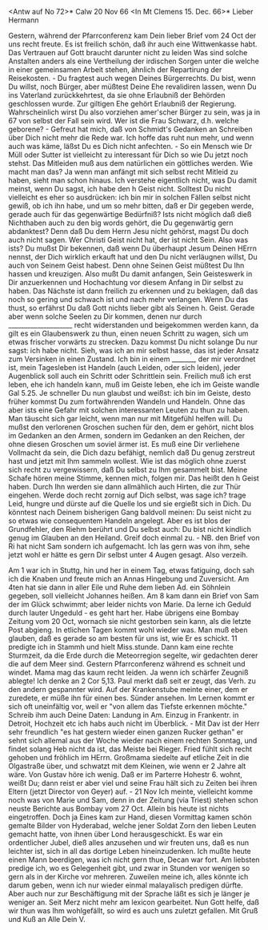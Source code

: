 <Antw auf No 72>* Calw 20 Nov 66
 <In Mt Clemens 15. Dec. 66>*
Lieber Hermann

Gestern, während der Pfarrconferenz kam Dein lieber Brief vom 24 Oct der uns recht freute. Es ist freilich schön, daß ihr auch eine Wittwenkasse habt. Das Vertrauen auf Gott braucht darunter nicht zu leiden Was sind solche Anstalten anders als eine Vertheilung der irdischen Sorgen unter die welche in einer gemeinsamen Arbeit stehen, ähnlich der Repartirung der Reisekosten. - Du fragtest auch wegen Deines Bürgerrechts. Du bist, wenn Du willst, noch Bürger, aber müßtest Deine Ehe revalidiren lassen, wenn Du ins Vaterland zurückkehrtest, da sie ohne Erlaubniß der Behörden geschlossen wurde. Zur giltigen Ehe gehört Erlaubniß der Regierung. Wahrscheinlich wirst Du also vorziehen amer'scher Bürger zu sein, was ja in 67 von selbst der Fall sein wird. Wer ist die Frau Schwarz, d.h. welche geborene? - Gefreut hat mich, daß von Schmidt's Gedanken an Schreiben über Dich nicht mehr die Rede war. Ich hoffe das ruht nun mehr, und wenn auch was käme, läßst Du es Dich nicht anfechten. - So ein Mensch wie Dr Müll oder Sutter ist vielleicht zu interessant für Dich so wie Du jetzt noch stehst. Das Mitleiden muß aus dem natürlichen ein göttliches werden. Wie macht man das? Ja wenn man anfängt mit sich selbst recht Mitleid zu haben, sieht man schon hinaus. Ich verstehe eigentlich nicht, was Du damit meinst, wenn Du sagst, ich habe den h Geist nicht. Solltest Du nicht vielleicht es eher so ausdrücken: ich bin mir in solchen Fällen selbst nicht gewiß, ob ich ihn habe, und um so mehr bitten, daß er Dir gegeben werde, gerade auch für das gegenwärtige Bedürfniß? Ists nicht möglich daß dieß Nichthaben auch zu den big words gehört, die Du gegenwärtig gern abdanktest? Denn daß Du dem Herrn Jesu nicht gehörst, magst Du doch auch nicht sagen. Wer Christi Geist nicht hat, der ist nicht Sein. Also was ists? Du mußst Dir bekennen, daß wenn Du überhaupt Jesum Deinen HErrn nennst, der Dich wirklich erkauft hat und den Du nicht verläugnen willst, Du auch von Seinem Geist habest. Denn ohne Seinen Geist müßtest Du Ihn hassen und kreuzigen. Also mußt Du damit anfangen, Sein Geisteswerk in Dir anzuerkennen und Hochachtung vor diesem Anfang in Dir selbst zu haben. Das Nächste ist dann freilich zu erkennen und zu beklagen, daß das noch so gering und schwach ist und nach mehr verlangen. Wenn Du das thust, so erfährst Du daß Gott nichts lieber gibt als Seinen h. Geist. Gerade aber wenn solche Seelen zu Dir kommen, denen nur durch ____________________ recht widerstanden und beigekommen werden kann, da gilt es ein Glaubenswerk zu thun, einen neuen Schritt zu wagen, sich um etwas frischer vorwärts zu strecken. Dazu kommst Du nicht solange Du nur sagst: ich habe nicht. Sieh, was ich an mir selbst hasse, das ist jeder Ansatz zum Versinken in einen Zustand. Ich bin in einem _______, der mir verordnet ist, mein Tagesleben ist Handeln (auch Leiden, oder sich leiden), jeder Augenblick soll auch ein Schritt oder Schrittlein sein. Freilich muß ich erst leben, ehe ich handeln kann, muß im Geiste leben, ehe ich im Geiste wandle Gal 5.25. Je schneller Du nun glaubst und weißst: ich bin im Geiste, desto früher kommst Du zum fortwährenden Wandeln und Handeln. Ohne das aber ists eine Gefahr mit solchen interessanten Leuten zu thun zu haben. Man täuscht sich gar leicht, wenn man nur mit Mitgefühl helfen will. Du mußst den verlorenen Groschen suchen für den, dem er gehört, nicht blos im Gedanken an den Armen, sondern im Gedanken an den Reichen, der ohne diesen Groschen um soviel ärmer ist. Es muß eine Dir verliehene Vollmacht da sein, die Dich dazu befähigt, nemlich daß Du genug zerstreut hast und jetzt mit Ihm sammeln wollest. Wie ist das möglich ohne zuerst sich recht zu vergewissern, daß Du selbst zu Ihm gesammelt bist. Meine Schafe hören meine Stimme, kennen mich, folgen mir. Das heißt den h Geist haben. Durch Ihn werden sie dann allmählich auch Hirten, die zur Thür eingehen. Werde doch recht zornig auf Dich selbst, was sage ich? trage Leid, hungre und dürste auf die Quelle los und sie ergießt sich in Dich. Du könntest nach Deinem bisherigen Gang baldvoll meinen: Du seist nicht zu so etwas wie consequentem Handeln angelegt. Aber es ist blos der Grundfehler, den Riehm berührt und Du selbst auch: Du bist nicht kindlich genug im Glauben an den Heiland. Greif doch einmal zu. - NB. den Brief von Ri hat nicht Sam sondern ich aufgemacht. Ich las gern was von ihm, sehe jetzt wohl er hätte es gern Dir selbst unter 4 Augen gesagt. Also verzeih.

Am 1 war ich in Stuttg, hin und her in einem Tag, etwas fatiguing, doch sah ich die Knaben und freute mich an Annas Hingebung und Zuversicht. Am 4ten hat sie dann in aller Eile und Ruhe dem lieben Ad. ein Söhnlein gegeben, soll vielleicht Johannes heißen. Am 8 kam dann ein Brief von Sam der im Glück schwimmt; aber leider nichts von Marie. Da lerne ich Geduld durch lauter Ungeduld - es geht hart her. Habe übrigens eine Bombay Zeitung vom 20 Oct, wornach sie nicht gestorben sein kann, als die letzte Post abgieng. In etlichen Tagen kommt wohl wieder was. Man muß eben glauben, daß es gerade so am besten für uns ist, wie Er es schickt. 11 predigte ich in Stammh und hielt Miss.stunde. Dann kam eine rechte Sturmzeit, da die Erde durch die Meteorregion segelte, wir gedachten derer die auf dem Meer sind. Gestern Pfarrconferenz während es schneit und windet. Mama mag das kaum recht leiden. Ja wenn ich schärfer Zeugniß ablegte! Ich denke an 2 Cor 5,13. Paul merkt daß seit er zeugt, das Verh. zu den andern gespannter wird. Auf der Krankenstube meinte einer, dem er zuredete, er müße ihn für einen bes. Sünder ansehen. Im Lernen kommt er sich oft uneinfältig vor, weil er "von allem das Tiefste erkennen möchte." Schreib ihm auch Deine Daten: Landung in Am. Einzug in Frankentr. in Detroit, Hochzeit etc ich habs auch nicht im Überblick. - Mit Dav ist der Herr sehr freundlich "es hat gestern wieder einen ganzen Rucker gethan" er sehnt sich allemal aus der Woche wieder nach einem rechten Sonntag, und findet solang Heb nicht da ist, das Meiste bei Rieger. Fried fühlt sich recht gehoben und fröhlich im HErrn. Großmama siedelte auf etliche Zeit in die Olgastraße über, und schwatzt mit dem Kleinen, wie wenn er 2 Jahre alt wäre. Von Gustav höre ich wenig. Daß er im Parterre Hohestr 6. wohnt, weißt Du; dann reist er aber viel und seine Frau hält sich zu Zeiten bei ihren Eltern (jetzt Director von Geyer) auf. - 21 Nov Ich meinte, vielleicht komme noch was von Marie und Sam, denn in der Zeitung (via Triest) stehen schon neuste Berichte aus Bombay vom 27 Oct. Allein bis heute ist nichts eingetroffen. Doch ja Eines kam zur Hand, diesen Vormittag kamen schön gemalte Bilder von Hyderabad, welche jener Soldat Zorn den lieben Leuten gemacht hatte, von ihnen über Lond herausgeschickt. 
Es war ein ordentlicher Jubel, dieß alles anzusehen und wir freuten uns, daß es nun leichter ist, sich in all das dortige Leben hineinzudenken. Ich mußte heute einen Mann beerdigen, was ich nicht gern thue, Decan war fort. Am liebsten predige ich, wo es Gelegenheit gibt, und zwar in Stunden vor wenigen so gern als in der Kirche vor mehreren. Zuweilen meine ich, alles könnte ich darum geben, wenn ich nur wieder einmal malayalisch predigen dürfte. Aber auch nur zur Beschäftigung mit der Sprache läßt es sich je länger je weniger an. Seit Merz nicht mehr am lexicon gearbeitet. Nun Gott helfe, daß wir thun was Ihm wohlgefällt, so wird es auch uns zuletzt gefallen. Mit Gruß und Kuß an Alle
 Dein V.
